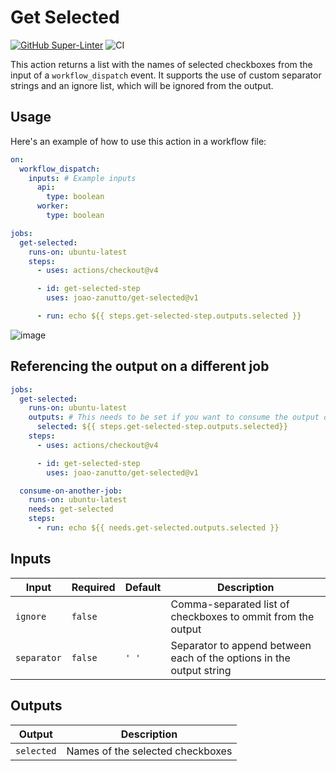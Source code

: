# Get Selected

[![GitHub Super-Linter](https://github.com/actions/hello-world-javascript-action/actions/workflows/linter.yml/badge.svg)](https://github.com/super-linter/super-linter)
![CI](https://github.com/actions/hello-world-javascript-action/actions/workflows/ci.yml/badge.svg)

This action returns a list with the names of selected checkboxes from the input
of a `workflow_dispatch` event. It supports the use of custom separator strings
and an ignore list, which will be ignored from the output.

## Usage

Here's an example of how to use this action in a workflow file:

```yml
on:
  workflow_dispatch:
    inputs: # Example inputs
      api:
        type: boolean
      worker:
        type: boolean

jobs:
  get-selected:
    runs-on: ubuntu-latest
    steps:
      - uses: actions/checkout@v4

      - id: get-selected-step
        uses: joao-zanutto/get-selected@v1

      - run: echo ${{ steps.get-selected-step.outputs.selected }}
```

![image](https://github.com/joao-zanutto/get-selected/assets/11475695/fd4382c4-6733-45ca-b40a-f43df5f090ca)

## Referencing the output on a different job

```yaml
jobs:
  get-selected:
    runs-on: ubuntu-latest
    outputs: # This needs to be set if you want to consume the output on another job
      selected: ${{ steps.get-selected-step.outputs.selected}}
    steps:
      - uses: actions/checkout@v4

      - id: get-selected-step
        uses: joao-zanutto/get-selected@v1

  consume-on-another-job:
    runs-on: ubuntu-latest
    needs: get-selected
    steps:
      - run: echo ${{ needs.get-selected.outputs.selected }}
```

## Inputs

| Input       | Required | Default | Description                                                          |
| ----------- | -------- | ------- | -------------------------------------------------------------------- |
| `ignore`    | `false`  | ` `     | Comma-separated list of checkboxes to ommit from the output          |
| `separator` | `false`  | `' '`   | Separator to append between each of the options in the output string |

## Outputs

| Output     | Description                      |
| ---------- | -------------------------------- |
| `selected` | Names of the selected checkboxes |
